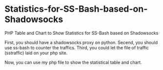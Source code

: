 # Statistics-for-SS-Bash-based-on-Shadowsocks

PHP Table and Chart to Show Statistics for SS-Bash based on Shadowsocks

First, you should have a shadowsocks proxy on python. Secend, you should use ss-bash to counter the traffics. Third, you could let the file of traffic (sstraffic) laid on your php site.

Now, you can use my php file to show the statistical table and chart.

